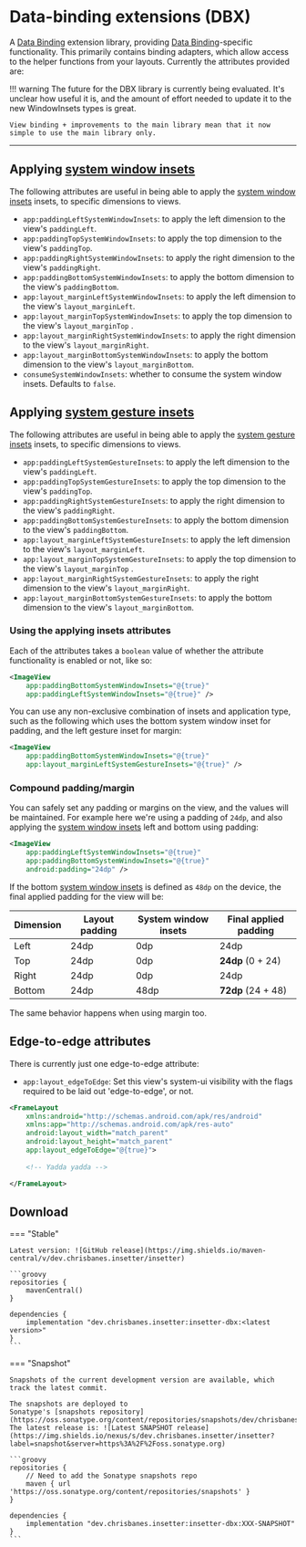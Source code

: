 # Data-binding extensions (DBX)

A [Data Binding][databinding] extension library, providing [Data Binding][databinding]-specific functionality.
This primarily contains binding adapters, which allow access to the helper functions from your layouts.
Currently the attributes provided are:

!!! warning
    The future for the DBX library is currently being evaluated. It's unclear how useful it is,
    and the amount of effort needed to update it to the new WindowInsets types is great.

    View binding + improvements to the main library mean that it now simple to use the main library only.

---

## Applying [system window insets][swi]
The following attributes are useful in being able to apply the [system window insets][swi] insets,
to specific dimensions to views.

 * `app:paddingLeftSystemWindowInsets`: to apply the left dimension to the view's `paddingLeft`.
 * `app:paddingTopSystemWindowInsets`: to apply the top dimension to the view's `paddingTop`.
 * `app:paddingRightSystemWindowInsets`: to apply the right dimension to the view's `paddingRight`.
 * `app:paddingBottomSystemWindowInsets`: to apply the bottom dimension to the view's `paddingBottom`.
 * `app:layout_marginLeftSystemWindowInsets`: to apply the left dimension to the view's `layout_marginLeft`.
 * `app:layout_marginTopSystemWindowInsets`: to apply the top dimension to the view's `layout_marginTop` .
 * `app:layout_marginRightSystemWindowInsets`: to apply the right dimension to the view's `layout_marginRight`.
 * `app:layout_marginBottomSystemWindowInsets`: to apply the bottom dimension to the view's `layout_marginBottom`.
 * `consumeSystemWindowInsets`: whether to consume the system window insets. Defaults to `false`.

## Applying [system gesture insets][sgi]
The following attributes are useful in being able to apply the [system gesture insets][sgi] insets,
to specific dimensions to views.

 * `app:paddingLeftSystemGestureInsets`: to apply the left dimension to the view's `paddingLeft`.
 * `app:paddingTopSystemGestureInsets`: to apply the top dimension to the view's `paddingTop`.
 * `app:paddingRightSystemGestureInsets`: to apply the right dimension to the view's `paddingRight`.
 * `app:paddingBottomSystemGestureInsets`: to apply the bottom dimension to the view's `paddingBottom`.
 * `app:layout_marginLeftSystemGestureInsets`: to apply the left dimension to the view's `layout_marginLeft`.
 * `app:layout_marginTopSystemGestureInsets`: to apply the top dimension to the view's `layout_marginTop` .
 * `app:layout_marginRightSystemGestureInsets`: to apply the right dimension to the view's `layout_marginRight`.
 * `app:layout_marginBottomSystemGestureInsets`: to apply the bottom dimension to the view's `layout_marginBottom`.
 
### Using the applying insets attributes

Each of the attributes takes a `boolean` value of whether the attribute functionality is enabled or not,
like so:

``` xml
<ImageView
    app:paddingBottomSystemWindowInsets="@{true}"
    app:paddingLeftSystemWindowInsets="@{true}" />
```

You can use any non-exclusive combination of insets and application type, such as the following
which uses the bottom system window inset for padding, and the left gesture inset for margin:

``` xml
<ImageView
    app:paddingBottomSystemWindowInsets="@{true}"
    app:layout_marginLeftSystemGestureInsets="@{true}" />
```

### Compound padding/margin

You can safely set any padding or margins on the view, and the values will be maintained.
For example here we're using a padding of `24dp`, and also applying the
[system window insets][swi] left and bottom using padding:

``` xml
<ImageView
    app:paddingLeftSystemWindowInsets="@{true}"
    app:paddingBottomSystemWindowInsets="@{true}"
    android:padding="24dp" />
```

If the bottom [system window insets][swi] is defined as `48dp` on the device, the final
applied padding for the view will be:

| Dimension     | Layout padding | System window insets | Final applied padding |
| ------------- | -------------- | -------------------- | --------------------- |
| Left          | 24dp           | 0dp                  | 24dp                  |
| Top           | 24dp           | 0dp                  | **24dp** (0 + 24)     |
| Right         | 24dp           | 0dp                  | 24dp                  |
| Bottom        | 24dp           | 48dp                 | **72dp** (24 + 48)    |

The same behavior happens when using margin too.

## Edge-to-edge attributes
There is currently just one edge-to-edge attribute:

* `app:layout_edgeToEdge`: Set this view's system-ui visibility with the flags required to be laid out 'edge-to-edge', or not.

``` xml
<FrameLayout
    xmlns:android="http://schemas.android.com/apk/res/android"
    xmlns:app="http://schemas.android.com/apk/res-auto"
    android:layout_width="match_parent"
    android:layout_height="match_parent"
    app:layout_edgeToEdge="@{true}">
    
    <!-- Yadda yadda -->

</FrameLayout>
```

## Download

=== "Stable"

    Latest version: ![GitHub release](https://img.shields.io/maven-central/v/dev.chrisbanes.insetter/insetter)

    ```groovy
    repositories {
        mavenCentral()
    }

    dependencies {
        implementation "dev.chrisbanes.insetter:insetter-dbx:<latest version>"
    }
    ```

=== "Snapshot"

    Snapshots of the current development version are available, which track the latest commit.

    The snapshots are deployed to
    Sonatype's [snapshots repository](https://oss.sonatype.org/content/repositories/snapshots/dev/chrisbanes/insetter/).
    The latest release is: ![Latest SNAPSHOT release](https://img.shields.io/nexus/s/dev.chrisbanes.insetter/insetter?label=snapshot&server=https%3A%2F%2Foss.sonatype.org)

    ```groovy
    repositories {
        // Need to add the Sonatype snapshots repo
        maven { url 'https://oss.sonatype.org/content/repositories/snapshots' }
    }

    dependencies {
        implementation "dev.chrisbanes.insetter:insetter-dbx:XXX-SNAPSHOT"
    }
    ```

 [databinding]: https://developer.android.com/topic/libraries/data-binding
 [cl]: https://developer.android.com/reference/androidx/constraintlayout/widget/ConstraintLayout.html
 [swi]: https://developer.android.com/reference/androidx/core/view/WindowInsetsCompat.html#getSystemWindowInsets()
 [sgi]: https://developer.android.com/reference/androidx/core/view/WindowInsetsCompat.html#getSystemGestureInsets()
